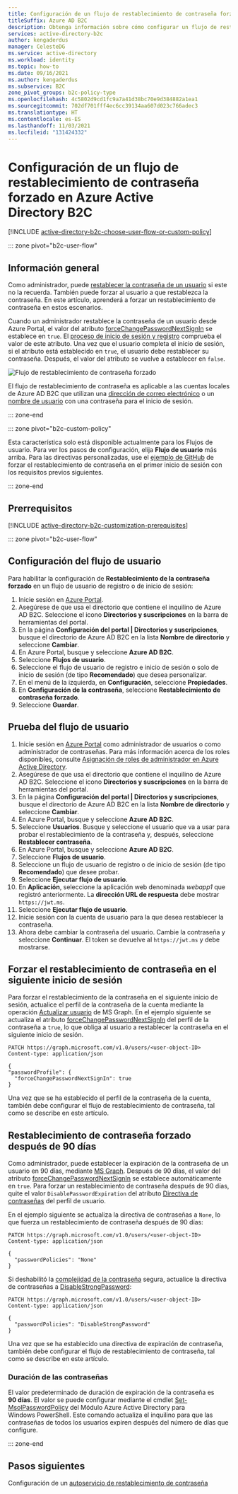 ```yaml
---
title: Configuración de un flujo de restablecimiento de contraseña forzado en Azure AD B2C
titleSuffix: Azure AD B2C
description: Obtenga información sobre cómo configurar un flujo de restablecimiento de contraseña forzado en Azure Active Directory B2C.
services: active-directory-b2c
author: kengaderdus
manager: CelesteDG
ms.service: active-directory
ms.workload: identity
ms.topic: how-to
ms.date: 09/16/2021
ms.author: kengaderdus
ms.subservice: B2C
zone_pivot_groups: b2c-policy-type
ms.openlocfilehash: 4c5802d9cd1fc9a7a41d38bc70e9d384882a1ea1
ms.sourcegitcommit: 702df701fff4ec6cc39134aa607d023c766adec3
ms.translationtype: HT
ms.contentlocale: es-ES
ms.lasthandoff: 11/03/2021
ms.locfileid: "131424332"
---
```

# <a name="set-up-a-force-password-reset-flow-in-azure-active-directory-b2c"></a>Configuración de un flujo de restablecimiento de contraseña forzado en Azure Active Directory B2C

[!INCLUDE [active-directory-b2c-choose-user-flow-or-custom-policy](../../includes/active-directory-b2c-choose-user-flow-or-custom-policy.md)]

::: zone pivot="b2c-user-flow"

## <a name="overview"></a>Información general

Como administrador, puede [restablecer la contraseña de un usuario](manage-users-portal.md#reset-a-users-password) si este no la recuerda. También puede forzar al usuario a que restablezca la contraseña. En este artículo, aprenderá a forzar un restablecimiento de contraseña en estos escenarios.

Cuando un administrador restablece la contraseña de un usuario desde Azure Portal, el valor del atributo [forceChangePasswordNextSignIn](user-profile-attributes.md#password-profile-property) se establece en `true`. El [proceso de inicio de sesión y registro](add-sign-up-and-sign-in-policy.md) comprueba el valor de este atributo. Una vez que el usuario completa el inicio de sesión, si el atributo está establecido en `true`, el usuario debe restablecer su contraseña. Después, el valor del atributo se vuelve a establecer en `false`.

![Flujo de restablecimiento de contraseña forzado](./media/force-password-reset/force-password-reset-flow.png)

El flujo de restablecimiento de contraseña es aplicable a las cuentas locales de Azure AD B2C que utilizan una [dirección de correo electrónico](sign-in-options.md#email-sign-in) o un [nombre de usuario](sign-in-options.md#username-sign-in) con una contraseña para el inicio de sesión.

::: zone-end

::: zone pivot="b2c-custom-policy"

Esta característica solo está disponible actualmente para los Flujos de usuario. Para ver los pasos de configuración, elija **Flujo de usuario** más arriba. Para las directivas personalizadas, use el [ejemplo de GitHub](https://github.com/azure-ad-b2c/samples/tree/master/policies/force-password-reset-first-logon) de forzar el restablecimiento de contraseña en el primer inicio de sesión con los requisitos previos siguientes.

::: zone-end

## <a name="prerequisites"></a>Prerrequisitos

[!INCLUDE [active-directory-b2c-customization-prerequisites](../../includes/active-directory-b2c-customization-prerequisites.md)]

::: zone pivot="b2c-user-flow"

## <a name="configure-your-user-flow"></a>Configuración del flujo de usuario

Para habilitar la configuración de **Restablecimiento de la contraseña forzado** en un flujo de usuario de registro o de inicio de sesión:

1. Inicie sesión en [Azure Portal](https://portal.azure.com).
1. Asegúrese de que usa el directorio que contiene el inquilino de Azure AD B2C. Seleccione el icono **Directorios y suscripciones** en la barra de herramientas del portal.
1. En la página **Configuración del portal | Directorios y suscripciones**, busque el directorio de Azure AD B2C en la lista **Nombre de directorio** y seleccione **Cambiar**.
1. En Azure Portal, busque y seleccione **Azure AD B2C**.
1. Seleccione **Flujos de usuario**.
1. Seleccione el flujo de usuario de registro e inicio de sesión o solo de inicio de sesión (de tipo **Recomendado**) que desea personalizar.
1. En el menú de la izquierda, en **Configuración**, seleccione **Propiedades**.
1. En **Configuración de la contraseña**, seleccione **Restablecimiento de contraseña forzado**.
1. Seleccione **Guardar**.

## <a name="test-the-user-flow"></a>Prueba del flujo de usuario

1. Inicie sesión en [Azure Portal](https://portal.azure.com) como administrador de usuarios o como administrador de contraseñas. Para más información acerca de los roles disponibles, consulte [Asignación de roles de administrador en Azure Active Directory](../active-directory/roles/permissions-reference.md#all-roles).
1. Asegúrese de que usa el directorio que contiene el inquilino de Azure AD B2C. Seleccione el icono **Directorios y suscripciones** en la barra de herramientas del portal.
1. En la página **Configuración del portal | Directorios y suscripciones**, busque el directorio de Azure AD B2C en la lista **Nombre de directorio** y seleccione **Cambiar**.
1. En Azure Portal, busque y seleccione **Azure AD B2C**.
1. Seleccione **Usuarios**. Busque y seleccione el usuario que va a usar para probar el restablecimiento de la contraseña y, después, seleccione **Restablecer contraseña**.
1. En Azure Portal, busque y seleccione **Azure AD B2C**.
1. Seleccione **Flujos de usuario**.
1. Seleccione un flujo de usuario de registro o de inicio de sesión (de tipo **Recomendado**) que desee probar.
1. Seleccione **Ejecutar flujo de usuario**.
1. En **Aplicación**, seleccione la aplicación web denominada *webapp1* que registró anteriormente. La **dirección URL de respuesta** debe mostrar `https://jwt.ms`.
1. Seleccione **Ejecutar flujo de usuario**.
1. Inicie sesión con la cuenta de usuario para la que desea restablecer la contraseña.
1. Ahora debe cambiar la contraseña del usuario. Cambie la contraseña y seleccione **Continuar**. El token se devuelve al `https://jwt.ms` y debe mostrarse.

## <a name="force-password-reset-on-next-login"></a>Forzar el restablecimiento de contraseña en el siguiente inicio de sesión

Para forzar el restablecimiento de la contraseña en el siguiente inicio de sesión, actualice el perfil de la contraseña de la cuenta mediante la operación [Actualizar usuario](/graph/api/user-update) de MS Graph. En el ejemplo siguiente se actualiza el atributo [forceChangePasswordNextSignIn](user-profile-attributes.md#password-profile-property) del perfil de la contraseña a `true`, lo que obliga al usuario a restablecer la contraseña en el siguiente inicio de sesión.

```http
PATCH https://graph.microsoft.com/v1.0/users/<user-object-ID>
Content-type: application/json

{
"passwordProfile": {
  "forceChangePasswordNextSignIn": true
}
```

Una vez que se ha establecido el perfil de la contraseña de la cuenta, también debe configurar el flujo de restablecimiento de contraseña, tal como se describe en este artículo.

## <a name="force-a-password-reset-after-90-days"></a>Restablecimiento de contraseña forzado después de 90 días

Como administrador, puede establecer la expiración de la contraseña de un usuario en 90 días, mediante [MS Graph](microsoft-graph-operations.md). Después de 90 días, el valor del atributo [forceChangePasswordNextSignIn](user-profile-attributes.md#password-profile-property) se establece automáticamente en `true`. Para forzar un restablecimiento de contraseña después de 90 días, quite el valor `DisablePasswordExpiration` del atributo [Directiva de contraseñas](user-profile-attributes.md#password-policy-attribute) del perfil de usuario.

En el ejemplo siguiente se actualiza la directiva de contraseñas a `None`, lo que fuerza un restablecimiento de contraseña después de 90 días:

```http
PATCH https://graph.microsoft.com/v1.0/users/<user-object-ID>
Content-type: application/json

{
  "passwordPolicies": "None"
}
```

Si deshabilitó la [complejidad de la contraseña](password-complexity.md) segura, actualice la directiva de contraseñas a [DisableStrongPassword](user-profile-attributes.md#password-policy-attribute):

```http
PATCH https://graph.microsoft.com/v1.0/users/<user-object-ID>
Content-type: application/json

{
  "passwordPolicies": "DisableStrongPassword"
}
```

Una vez que se ha establecido una directiva de expiración de contraseña, también debe configurar el flujo de restablecimiento de contraseña, tal como se describe en este artículo.

### <a name="password-expiry-duration"></a>Duración de las contraseñas

El valor predeterminado de duración de expiración de la contraseña es **90 días**. El valor se puede configurar mediante el cmdlet [Set-MsolPasswordPolicy](/powershell/module/msonline/set-msolpasswordpolicy) del Módulo Azure Active Directory para Windows PowerShell. Este comando actualiza el inquilino para que las contraseñas de todos los usuarios expiren después del número de días que configure.

::: zone-end

## <a name="next-steps"></a>Pasos siguientes

Configuración de un [autoservicio de restablecimiento de contraseña](add-password-reset-policy.md)
